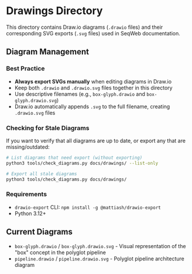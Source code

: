 # Drawings Directory

This directory contains Draw.io diagrams (`.drawio` files) and their corresponding SVG exports (`.svg` files) used in SeqWeb documentation.

## Diagram Management

### Best Practice
- **Always export SVGs manually** when editing diagrams in Draw.io
- Keep both `.drawio` and `.drawio.svg` files together in this directory
- Use descriptive filenames (e.g., `box-glyph.drawio` and `box-glyph.drawio.svg`)
- Draw.io automatically appends `.svg` to the full filename, creating `.drawio.svg` files

### Checking for Stale Diagrams
If you want to verify that all diagrams are up to date, or export any that are missing/outdated:

```bash
# List diagrams that need export (without exporting)
python3 tools/check_diagrams.py docs/drawings/ --list-only

# Export all stale diagrams
python3 tools/check_diagrams.py docs/drawings/
```

### Requirements
- `drawio-export` CLI: `npm install -g @mattiash/drawio-export`
- Python 3.12+

## Current Diagrams
- `box-glyph.drawio` / `box-glyph.drawio.svg` - Visual representation of the "box" concept in the polyglot pipeline
- `pipeline.drawio` / `pipeline.drawio.svg` - Polyglot pipeline architecture diagram 
